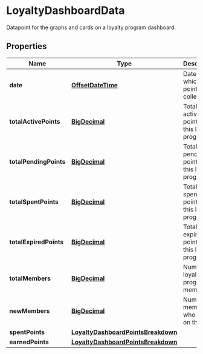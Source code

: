

# LoyaltyDashboardData

Datapoint for the graphs and cards on a loyalty program dashboard.
## Properties

Name | Type | Description | Notes
------------ | ------------- | ------------- | -------------
**date** | [**OffsetDateTime**](OffsetDateTime.md) | Date at which data point was collected. | 
**totalActivePoints** | [**BigDecimal**](BigDecimal.md) | Total of active points for this loyalty program. | 
**totalPendingPoints** | [**BigDecimal**](BigDecimal.md) | Total of pending points for this loyalty program. | 
**totalSpentPoints** | [**BigDecimal**](BigDecimal.md) | Total of spent points for this loyalty program. | 
**totalExpiredPoints** | [**BigDecimal**](BigDecimal.md) | Total of expired points for this loyalty program. | 
**totalMembers** | [**BigDecimal**](BigDecimal.md) | Number of loyalty program members. | 
**newMembers** | [**BigDecimal**](BigDecimal.md) | Number of members who joined on this day. | 
**spentPoints** | [**LoyaltyDashboardPointsBreakdown**](LoyaltyDashboardPointsBreakdown.md) |  | 
**earnedPoints** | [**LoyaltyDashboardPointsBreakdown**](LoyaltyDashboardPointsBreakdown.md) |  | 



